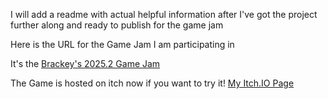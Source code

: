I will add a readme with actual helpful information after I've got the project further along and ready to publish for the game jam

Here is the URL for the Game Jam I am participating in

It's the [Brackey's 2025.2 Game Jam](https://itch.io/jam/brackeys-14)

The Game is hosted on itch now if you want to try it!
[My Itch.IO Page]("https://jordonbigelow.itch.io/riskit-wants-a-biscuit")
